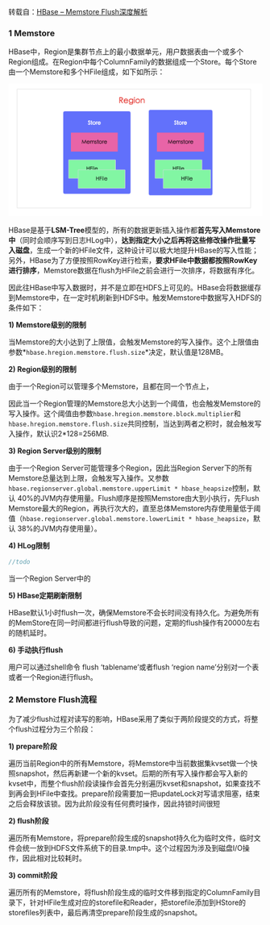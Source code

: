 转载自：[HBase – Memstore Flush深度解析](http://hbasefly.com/2016/03/23/hbase-memstore-flush/)

### 1 Memstore

HBase中，Region是集群节点上的最小数据单元，用户数据表由一个或多个Region组成。在Region中每个ColumnFamily的数据组成一个Store。每个Store由一个Memstore和多个HFile组成，如下如所示：



![Region结构](../../image/bigdata/hbase/region.png)

HBase是基于**LSM-Tree**模型的，所有的数据更新插入操作都**首先写入Memstore中**（同时会顺序写到日志HLog中），**达到指定大小之后再将这些修改操作批量写入磁盘**，生成一个新的HFile文件，这种设计可以极大地提升HBase的写入性能；另外，HBase为了方便按照RowKey进行检索，**要求HFile中数据都按照RowKey进行排序**，Memstore数据在flush为HFile之前会进行一次排序，将数据有序化。



因此往HBase中写入数据时，并不是立即在HDFS上可见的。HBase会将数据缓存到Memstore中，在一定时机刷新到HDFS中。触发Memstore中数据写入HDFS的条件如下：

**1) Memstore级别的限制**

当Memstore的大小达到了上限值，会触发Memstore的写入操作。这个上限值由参数*`hbase.hregion.memstore.flush.size`*决定，默认值是128MB。

**2) Region级别的限制**

由于一个Region可以管理多个Memstore，且都在同一个节点上，

因此当一个Region管理的Memstore总大小达到一个阈值，也会触发Memstore的写入操作。这个阈值由参数`hbase.hregion.memstore.block.multiplier`和`hbase.hregion.memstore.flush.size`共同控制，当达到两者之积时，就会触发写入操作，默认识2*128=256MB.

**3) Region Server级别的限制**

由于一个Region Server可能管理多个Region，因此当Region Server下的所有Memstore总量达到上限，会触发写入操作。又参数`hbase.regionserver.global.memstore.upperLimit * hbase_heapsize`控制，默认 40%的JVM内存使用量。Flush顺序是按照Memstore由大到小执行，先Flush Memstore最大的Region，再执行次大的，直至总体Memstore内存使用量低于阈值（`hbase.regionserver.global.memstore.lowerLimit * hbase_heapsize`，默认 38%的JVM内存使用量）。

**4) HLog限制**

```java
//todo
```

当一个Region Server中的

**5) HBase定期刷新限制**

HBase默认1小时flush一次，确保Memstore不会长时间没有持久化。为避免所有的MemStore在同一时间都进行flush导致的问题，定期的flush操作有20000左右的随机延时。

**6) 手动执行flush**

用户可以通过shell命令 flush ‘tablename’或者flush ‘region name’分别对一个表或者一个Region进行flush。

### 2 Memstore Flush流程

为了减少flush过程对读写的影响，HBase采用了类似于两阶段提交的方式，将整个flush过程分为三个阶段：

**1)   prepare阶段**

遍历当前Region中的所有Memstore，将Memstore中当前数据集kvset做一个快照snapshot，然后再新建一个新的kvset。后期的所有写入操作都会写入新的kvset中，而整个flush阶段读操作会首先分别遍历kvset和snapshot，如果查找不到再会到HFile中查找。prepare阶段需要加一把updateLock对写请求阻塞，结束之后会释放该锁。因为此阶段没有任何费时操作，因此持锁时间很短

**2) flush阶段**

遍历所有Memstore，将prepare阶段生成的snapshot持久化为临时文件，临时文件会统一放到HDFS文件系统下的目录.tmp中。这个过程因为涉及到磁盘I/O操作，因此相对比较耗时。

**3) commit阶段**

遍历所有的Memstore，将flush阶段生成的临时文件移到指定的ColumnFamily目录下，针对HFile生成对应的storefile和Reader，把storefile添加到HStore的storefiles列表中，最后再清空prepare阶段生成的snapshot。